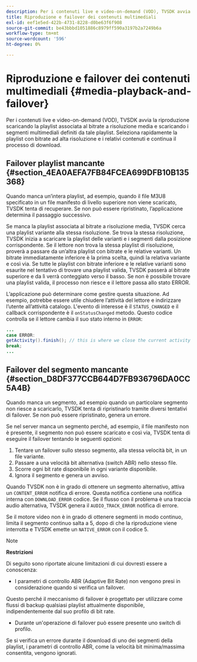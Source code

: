```yaml
---
description: Per i contenuti live e video-on-demand (VOD), TVSDK avvia la riproduzione scaricando la playlist associata al bitrate a risoluzione media e scaricando i segmenti multimediali definiti da tale playlist. Seleziona rapidamente la playlist con bitrate ad alta risoluzione e i relativi contenuti e continua il processo di download.
title: Riproduzione e failover dei contenuti multimediali
exl-id: eef1e5ed-422b-4731-8228-d0be63f6f908
source-git-commit: be43bbbd1051886c8979ff590a3197b2a7249b6a
workflow-type: tm+mt
source-wordcount: '596'
ht-degree: 0%

---
```


# Riproduzione e failover dei contenuti multimediali {#media-playback-and-failover}

Per i contenuti live e video-on-demand (VOD), TVSDK avvia la riproduzione scaricando la playlist associata al bitrate a risoluzione media e scaricando i segmenti multimediali definiti da tale playlist. Seleziona rapidamente la playlist con bitrate ad alta risoluzione e i relativi contenuti e continua il processo di download.

## Failover playlist mancante {#section_4EA0AEFA7FB84FCEA699DFB10B135368}

Quando manca un’intera playlist, ad esempio, quando il file M3U8 specificato in un file manifesto di livello superiore non viene scaricato, TVSDK tenta di recuperare. Se non può essere ripristinato, l’applicazione determina il passaggio successivo.

Se manca la playlist associata al bitrate a risoluzione media, TVSDK cerca una playlist variante alla stessa risoluzione. Se trova la stessa risoluzione, TVSDK inizia a scaricare la playlist delle varianti e i segmenti dalla posizione corrispondente. Se il lettore non trova la stessa playlist di risoluzione, proverà a passare da un’altra playlist con bitrate e le relative varianti. Un bitrate immediatamente inferiore è la prima scelta, quindi la relativa variante e così via. Se tutte le playlist con bitrate inferiore e le relative varianti sono esaurite nel tentativo di trovare una playlist valida, TVSDK passerà al bitrate superiore e da lì verrà conteggiato verso il basso. Se non è possibile trovare una playlist valida, il processo non riesce e il lettore passa allo stato ERROR.

L’applicazione può determinare come gestire questa situazione. Ad esempio, potrebbe essere utile chiudere l’attività del lettore e indirizzare l’utente all’attività catalogo. L&#39;evento di interesse è il `STATUS_CHANGED` e il callback corrispondente è il `onStatusChanged` metodo. Questo codice controlla se il lettore cambia il suo stato interno in `ERROR`:

```java
... 
case ERROR: 
getActivity().finish(); // this is where we close the current activity (the Player activity) 
break; 
...
```

## Failover del segmento mancante {#section_D8DF377CCB644D7FB936796DA0CC5A4B}

Quando manca un segmento, ad esempio quando un particolare segmento non riesce a scaricarlo, TVSDK tenta di ripristinarlo tramite diversi tentativi di failover. Se non può essere ripristinato, genera un errore.

Se nel server manca un segmento perché, ad esempio, il file manifesto non è presente, il segmento non può essere scaricato e così via, TVSDK tenta di eseguire il failover tentando le seguenti opzioni:

1. Tentare un failover sullo stesso segmento, alla stessa velocità bit, in un file variante.
1. Passare a una velocità bit alternativa (switch ABR) nello stesso file.
1. Scorre ogni bit rate disponibile in ogni variante disponibile.
1. Ignora il segmento e genera un avviso.

Quando TVSDK non è in grado di ottenere un segmento alternativo, attiva un `CONTENT_ERROR` notifica di errore. Questa notifica contiene una notifica interna con `DOWNLOAD_ERROR` codice. Se il flusso con il problema è una traccia audio alternativa, TVSDK genera il `AUDIO_TRACK_ERROR` notifica di errore.

Se il motore video non è in grado di ottenere segmenti in modo continuo, limita il segmento continuo salta a 5, dopo di che la riproduzione viene interrotta e TVSDK emette un `NATIVE_ERROR` con il codice 5.

>[!NOTE]
>
>**Restrizioni**
>
>Di seguito sono riportate alcune limitazioni di cui dovresti essere a conoscenza:
>
>* I parametri di controllo ABR (Adaptive Bit Rate) non vengono presi in considerazione quando si verifica un failover.
>
>  Questo perché il meccanismo di failover è progettato per utilizzare come flussi di backup qualsiasi playlist attualmente disponibile, indipendentemente dal suo profilo di bit rate.
>* Durante un&#39;operazione di failover può essere presente uno switch di profilo.
>
>  Se si verifica un errore durante il download di uno dei segmenti della playlist, i parametri di controllo ABR, come la velocità bit minima/massima consentita, vengono ignorati.

